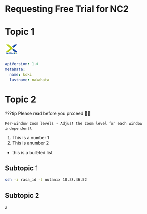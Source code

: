 # Requesting Free Trial for NC2


# Topic 1

![](images/Nutanixロゴ.png)

```yaml title="this is a yaml file"
apiVersion: 1.0
metaData:
  name: koki
  lastname: nakahata
```

# Topic 2

???tip
      Please read before you proceed :man_facepalming:

```Per-window zoom levels - Adjust the zoom level for each window independentl```



1. This is a number 1
2. This is anumber 2

- this is a bulleted list

## Subtopic 1





```bash
ssh -i rasa_id -l nutanix 10.38.46.52
```
## Subtopic 2

a
